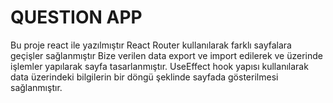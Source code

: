 # QUESTION APP

Bu proje react ile yazılmıştır
React Router kullanılarak farklı sayfalara geçişler sağlanmıştır
Bize verilen data export ve import edilerek ve üzerinde işlemler yapılarak sayfa tasarlanmıştır.
UseEffect hook yapısı kullanılarak data üzerindeki bilgilerin bir döngü şeklinde sayfada gösterilmesi sağlanmıştır.